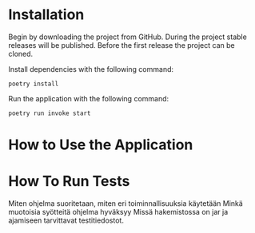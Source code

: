 # Installation

Begin by downloading the project from GitHub. During the project stable releases will be published. Before the first release the project can be cloned. 

Install dependencies with the following command:
```
poetry install
```

Run the application with the following command:
```
poetry run invoke start
```


# How to Use the Application


# How To Run Tests

Miten ohjelma suoritetaan, miten eri toiminnallisuuksia käytetään
Minkä muotoisia syötteitä ohjelma hyväksyy
Missä hakemistossa on jar ja ajamiseen tarvittavat testitiedostot.
